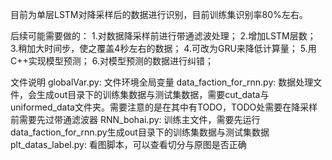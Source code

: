 目前为单层LSTM对降采样后的数据进行识别，目前训练集识别率80%左右。

后续可能需要做的：
1.对数据降采样前进行带通滤波处理；
2.增加LSTM层数；
3.稍加大时间步，使之覆盖4秒左右的数据；
4.可改为GRU来降低计算量；
5.用C++实现模型预测；
6.对模型预测的数据进行纠错；

文件说明
globalVar.py:
    文件环境全局变量
data_faction_for_rnn.py:
    数据处理文件，会生成out目录下的训练集数据与测试集数据，需要cut_data与uniformed_data文件夹。需要注意的是在其中有TODO，TODO处需要在降采样前需要先过带通滤波器
RNN_bohai.py:
    训练主文件，需要先运行data_faction_for_rnn.py生成out目录下的训练集数据与测试集数据
plt_datas_label.py:
    看图脚本，可以查看切分与原图是否正确